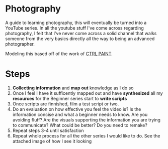 # Photography
A guide to learning photography, this will eventually be turned into a YouTube series. In all the youtube stuff I've come across regarding photography, I felt that I've never come across a solid channel that walks someone from the very basics directly all the way to being an advanced photographer. 

Modeling this based off of the work of [CTRL PAINT](https://www.ctrlpaint.com/). 

# Steps

1. **Collecting information** and **map out** knowledge as I do so
2. Once I feel I have it sufficently mapped out and have **synthesized** all my **resources** for the Beginner series start to **write scripts**
3. Once scripts are finnished, film a test script or two. 
4. Do an evaluation on how effective you feel the video is? Is the information concise and what a beginner needs to know. Are you avoiding fluff? Are the visuals supporting the information you are trying to communicate? What could be better? Do you need to remake?
5. Repeat steps 3-4 until satisfaction
6. Repeat whole process for all the other series I would like to do. See the attached image of how I see it looking
